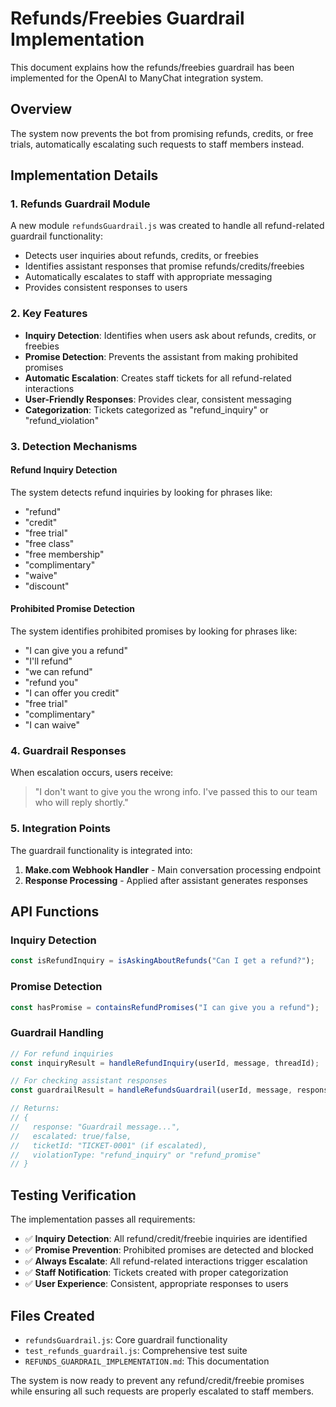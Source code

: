 # Refunds/Freebies Guardrail Implementation

This document explains how the refunds/freebies guardrail has been implemented for the OpenAI to ManyChat integration system.

## Overview

The system now prevents the bot from promising refunds, credits, or free trials, automatically escalating such requests to staff members instead.

## Implementation Details

### 1. Refunds Guardrail Module

A new module `refundsGuardrail.js` was created to handle all refund-related guardrail functionality:

- Detects user inquiries about refunds, credits, or freebies
- Identifies assistant responses that promise refunds/credits/freebies
- Automatically escalates to staff with appropriate messaging
- Provides consistent responses to users

### 2. Key Features

- **Inquiry Detection**: Identifies when users ask about refunds, credits, or freebies
- **Promise Detection**: Prevents the assistant from making prohibited promises
- **Automatic Escalation**: Creates staff tickets for all refund-related interactions
- **User-Friendly Responses**: Provides clear, consistent messaging
- **Categorization**: Tickets categorized as "refund_inquiry" or "refund_violation"

### 3. Detection Mechanisms

#### Refund Inquiry Detection
The system detects refund inquiries by looking for phrases like:
- "refund"
- "credit"
- "free trial"
- "free class"
- "free membership"
- "complimentary"
- "waive"
- "discount"

#### Prohibited Promise Detection
The system identifies prohibited promises by looking for phrases like:
- "I can give you a refund"
- "I'll refund"
- "we can refund"
- "refund you"
- "I can offer you credit"
- "free trial"
- "complimentary"
- "I can waive"

### 4. Guardrail Responses

When escalation occurs, users receive:
> "I don't want to give you the wrong info. I've passed this to our team who will reply shortly."

### 5. Integration Points

The guardrail functionality is integrated into:
1. **Make.com Webhook Handler** - Main conversation processing endpoint
2. **Response Processing** - Applied after assistant generates responses

## API Functions

### Inquiry Detection
```javascript
const isRefundInquiry = isAskingAboutRefunds("Can I get a refund?");
```

### Promise Detection
```javascript
const hasPromise = containsRefundPromises("I can give you a refund");
```

### Guardrail Handling
```javascript
// For refund inquiries
const inquiryResult = handleRefundInquiry(userId, message, threadId);

// For checking assistant responses
const guardrailResult = handleRefundsGuardrail(userId, message, response, threadId);

// Returns:
// {
//   response: "Guardrail message...",
//   escalated: true/false,
//   ticketId: "TICKET-0001" (if escalated),
//   violationType: "refund_inquiry" or "refund_promise"
// }
```

## Testing Verification

The implementation passes all requirements:

- ✅ **Inquiry Detection**: All refund/credit/freebie inquiries are identified
- ✅ **Promise Prevention**: Prohibited promises are detected and blocked
- ✅ **Always Escalate**: All refund-related interactions trigger escalation
- ✅ **Staff Notification**: Tickets created with proper categorization
- ✅ **User Experience**: Consistent, appropriate responses to users

## Files Created

- `refundsGuardrail.js`: Core guardrail functionality
- `test_refunds_guardrail.js`: Comprehensive test suite
- `REFUNDS_GUARDRAIL_IMPLEMENTATION.md`: This documentation

The system is now ready to prevent any refund/credit/freebie promises while ensuring all such requests are properly escalated to staff members.